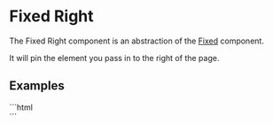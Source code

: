# Fixed Right

The Fixed Right component is an abstraction of the [Fixed](../) component.

It will pin the element you pass in to the right of the page.

## Examples
<CodeBlock>
```html
<fixed-right>
    <aside></aside>
</fixed-right>
```
</CodeBlock>
